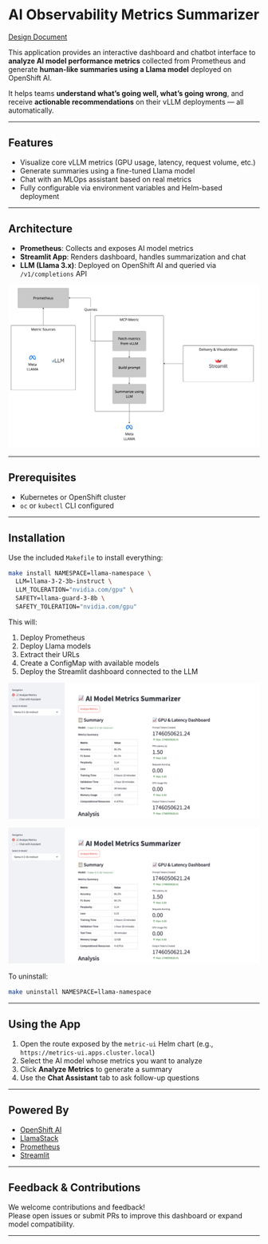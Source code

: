 # AI Observability Metrics Summarizer

[Design Document](https://docs.google.com/document/d/1bXBCL4fbPlRqQxwhGX1p12CS_E6-9oOyFnYSpbQskyI/edit?usp=sharing)

This application provides an interactive dashboard and chatbot interface to **analyze AI model performance metrics** collected from Prometheus and generate **human-like summaries using a Llama model** deployed on OpenShift AI.

It helps teams **understand what’s going well, what’s going wrong**, and receive **actionable recommendations** on their vLLM deployments — all automatically.

---

## Features

- Visualize core vLLM metrics (GPU usage, latency, request volume, etc.)
- Generate summaries using a fine-tuned Llama model
- Chat with an MLOps assistant based on real metrics
- Fully configurable via environment variables and Helm-based deployment

---

## Architecture

- **Prometheus**: Collects and exposes AI model metrics  
- **Streamlit App**: Renders dashboard, handles summarization and chat  
- **LLM (Llama 3.x)**: Deployed on OpenShift AI and queried via `/v1/completions` API  

![Architecture](arch.jpg)

---

## Prerequisites

- Kubernetes or OpenShift cluster
- `oc` or `kubectl` CLI configured

---

## Installation

Use the included `Makefile` to install everything:

```bash
make install NAMESPACE=llama-namespace \
  LLM=llama-3-2-3b-instruct \
  LLM_TOLERATION="nvidia.com/gpu" \
  SAFETY=llama-guard-3-8b \
  SAFETY_TOLERATION="nvidia.com/gpu"
```

This will:

1. Deploy Prometheus  
2. Deploy Llama models 
3. Extract their URLs  
4. Create a ConfigMap with available models  
5. Deploy the Streamlit dashboard connected to the LLM  

![UI](UI-1.png)

![UI-1](UI-1.png)

To uninstall:
```bash
make uninstall NAMESPACE=llama-namespace
```

---

## Using the App

1. Open the route exposed by the `metric-ui` Helm chart (e.g., `https://metrics-ui.apps.cluster.local`)
2. Select the AI model whose metrics you want to analyze
3. Click **Analyze Metrics** to generate a summary
4. Use the **Chat Assistant** tab to ask follow-up questions

---

## Powered By

- [OpenShift AI](https://www.redhat.com/en/technologies/cloud-computing/openshift/openshift-ai)
- [LlamaStack](https://github.com/open-webui/llamastack)
- [Prometheus](https://prometheus.io/)
- [Streamlit](https://streamlit.io/)

---

## Feedback & Contributions

We welcome contributions and feedback!  
Please open issues or submit PRs to improve this dashboard or expand model compatibility.

---

